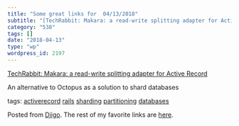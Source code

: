 ```yaml
---
title: "Some great links for  04/13/2018"
subtitle: "[TechRabbit: Makara: a read-write splitting adapter for Active Record](http://tech.taskrabbit.com/bl..."
category: "538"
tags: []
date: "2018-04-13"
type: "wp"
wordpress_id: 2197
---
```

[TechRabbit: Makara: a read-write splitting adapter for Active Record](http://tech.taskrabbit.com/blog/2013/01/02/makara/) 

An alternative to Octopus as a solution to shard databases

 tags: [activerecord](https://www.diigo.com/user/pitosalas/activerecord) [rails](https://www.diigo.com/user/pitosalas/rails) [sharding](https://www.diigo.com/user/pitosalas/sharding) [partitioning](https://www.diigo.com/user/pitosalas/partitioning) [databases](https://www.diigo.com/user/pitosalas/databases)

Posted from [Diigo](https://www.diigo.com). The rest of my favorite links are [here](https://www.diigo.com/user/pitosalas).